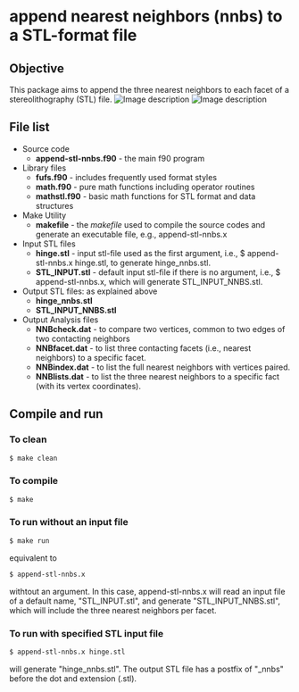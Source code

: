 # append nearest neighbors (nnbs) to a STL-format file
## Objective
This package aims to append the three nearest neighbors to each facet of a stereolithography (STL) file.
![Image description](regular-stl.png)
![Image description](nnbd-stl.png)
## File list
- Source code
  - **append-stl-nnbs.f90** - the main f90 program 
- Library files
  - **fufs.f90** - includes frequently used format styles
  - **math.f90** - pure math functions including operator routines
  - **mathstl.f90** - basic math functions for STL format and data structures
- Make Utility 
  - **makefile** - the _makefile_ used to compile the source codes and generate an executable file, e.g., append-stl-nnbs.x
- Input STL files
  - **hinge.stl** - input stl-file used as the first argument, i.e., $ append-stl-nnbs.x hinge.stl, to generate hinge_nnbs.stl.
  - **STL_INPUT.stl** - default input stl-file if there is no argument, i.e., $ append-stl-nnbs.x, which will generate STL_INPUT_NNBS.stl.
- Output STL files: as explained above
  - **hinge_nnbs.stl**
  - **STL_INPUT_NNBS.stl**
- Output Analysis files
  - **NNBcheck.dat** - to compare two vertices, common to two edges of two contacting neighbors
  - **NNBfacet.dat** - to list three contacting facets (i.e., nearest neighbors) to a specific facet.
  - **NNBindex.dat** - to list the full nearest neighbors with vertices paired. 
  - **NNBlists.dat** - to list the three nearest neighbors to a specific fact (with its vertex coordinates).
  
## Compile and run
### To clean 
```bash
$ make clean 
``` 
### To compile
```bash
$ make 
```
### To run without an input file
```bash
$ make run 
```
equivalent to  
```bash
$ append-stl-nnbs.x  
```
withtout an argument. In this case, append-stl-nnbs.x will read an input file of a default name, "STL_INPUT.stl", and generate  "STL_INPUT_NNBS.stl", which will include the three nearest neighbors per facet. 

###  To run with specified STL input file
```bash
$ append-stl-nnbs.x hinge.stl 
```
will generate "hinge_nnbs.stl". The output STL file has a postfix of "\_nnbs" before the dot and extension (.stl). 
